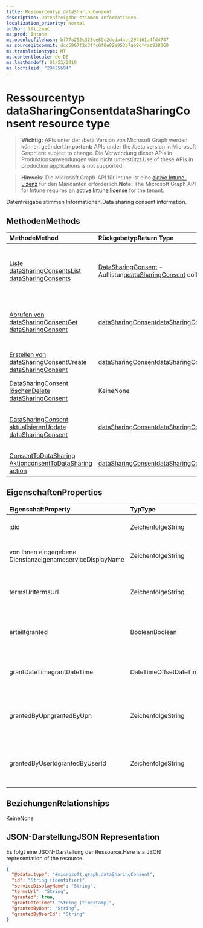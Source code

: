 ```yaml
---
title: Ressourcentyp dataSharingConsent
description: Datenfreigabe stimmen Informationen.
localization_priority: Normal
author: tfitzmac
ms.prod: Intune
ms.openlocfilehash: bf77a252c323ce83c2dcda44ac294161a4fd4747
ms.sourcegitcommit: dcc5907f2c3ffc0f0e82e953b7ab9cf4ab938360
ms.translationtype: MT
ms.contentlocale: de-DE
ms.lasthandoff: 01/23/2019
ms.locfileid: "29425694"
---
```

# <a name="datasharingconsent-resource-type"></a><span data-ttu-id="85d18-103">Ressourcentyp dataSharingConsent</span><span class="sxs-lookup"><span data-stu-id="85d18-103">dataSharingConsent resource type</span></span>

> <span data-ttu-id="85d18-104">**Wichtig:** APIs unter der /beta Version von Microsoft Graph werden können geändert.</span><span class="sxs-lookup"><span data-stu-id="85d18-104">**Important:** APIs under the /beta version in Microsoft Graph are subject to change.</span></span> <span data-ttu-id="85d18-105">Die Verwendung dieser APIs in Produktionsanwendungen wird nicht unterstützt.</span><span class="sxs-lookup"><span data-stu-id="85d18-105">Use of these APIs in production applications is not supported.</span></span>

> <span data-ttu-id="85d18-106">**Hinweis:** Die Microsoft Graph-API für Intune ist eine [aktive Intune-Lizenz](https://go.microsoft.com/fwlink/?linkid=839381) für den Mandanten erforderlich.</span><span class="sxs-lookup"><span data-stu-id="85d18-106">**Note:** The Microsoft Graph API for Intune requires an [active Intune license](https://go.microsoft.com/fwlink/?linkid=839381) for the tenant.</span></span>

<span data-ttu-id="85d18-107">Datenfreigabe stimmen Informationen.</span><span class="sxs-lookup"><span data-stu-id="85d18-107">Data sharing consent information.</span></span>

## <a name="methods"></a><span data-ttu-id="85d18-108">Methoden</span><span class="sxs-lookup"><span data-stu-id="85d18-108">Methods</span></span>
|<span data-ttu-id="85d18-109">Methode</span><span class="sxs-lookup"><span data-stu-id="85d18-109">Method</span></span>|<span data-ttu-id="85d18-110">Rückgabetyp</span><span class="sxs-lookup"><span data-stu-id="85d18-110">Return Type</span></span>|<span data-ttu-id="85d18-111">Beschreibung</span><span class="sxs-lookup"><span data-stu-id="85d18-111">Description</span></span>|
|:---|:---|:---|
|[<span data-ttu-id="85d18-112">Liste dataSharingConsents</span><span class="sxs-lookup"><span data-stu-id="85d18-112">List dataSharingConsents</span></span>](../api/intune-devices-datasharingconsent-list.md)|<span data-ttu-id="85d18-113">[DataSharingConsent](../resources/intune-devices-datasharingconsent.md) -Auflistung</span><span class="sxs-lookup"><span data-stu-id="85d18-113">[dataSharingConsent](../resources/intune-devices-datasharingconsent.md) collection</span></span>|<span data-ttu-id="85d18-114">Listeneigenschaften und Beziehungen der [DataSharingConsent](../resources/intune-devices-datasharingconsent.md) -Objekte.</span><span class="sxs-lookup"><span data-stu-id="85d18-114">List properties and relationships of the [dataSharingConsent](../resources/intune-devices-datasharingconsent.md) objects.</span></span>|
|[<span data-ttu-id="85d18-115">Abrufen von dataSharingConsent</span><span class="sxs-lookup"><span data-stu-id="85d18-115">Get dataSharingConsent</span></span>](../api/intune-devices-datasharingconsent-get.md)|[<span data-ttu-id="85d18-116">dataSharingConsent</span><span class="sxs-lookup"><span data-stu-id="85d18-116">dataSharingConsent</span></span>](../resources/intune-devices-datasharingconsent.md)|<span data-ttu-id="85d18-117">Lesen Sie Eigenschaften und Beziehungen des [DataSharingConsent](../resources/intune-devices-datasharingconsent.md) -Objekts.</span><span class="sxs-lookup"><span data-stu-id="85d18-117">Read properties and relationships of the [dataSharingConsent](../resources/intune-devices-datasharingconsent.md) object.</span></span>|
|[<span data-ttu-id="85d18-118">Erstellen von dataSharingConsent</span><span class="sxs-lookup"><span data-stu-id="85d18-118">Create dataSharingConsent</span></span>](../api/intune-devices-datasharingconsent-create.md)|[<span data-ttu-id="85d18-119">dataSharingConsent</span><span class="sxs-lookup"><span data-stu-id="85d18-119">dataSharingConsent</span></span>](../resources/intune-devices-datasharingconsent.md)|<span data-ttu-id="85d18-120">Erstellen eines neuen [DataSharingConsent](../resources/intune-devices-datasharingconsent.md) -Objekts.</span><span class="sxs-lookup"><span data-stu-id="85d18-120">Create a new [dataSharingConsent](../resources/intune-devices-datasharingconsent.md) object.</span></span>|
|[<span data-ttu-id="85d18-121">DataSharingConsent löschen</span><span class="sxs-lookup"><span data-stu-id="85d18-121">Delete dataSharingConsent</span></span>](../api/intune-devices-datasharingconsent-delete.md)|<span data-ttu-id="85d18-122">Keine</span><span class="sxs-lookup"><span data-stu-id="85d18-122">None</span></span>|<span data-ttu-id="85d18-123">Löscht eine [DataSharingConsent](../resources/intune-devices-datasharingconsent.md).</span><span class="sxs-lookup"><span data-stu-id="85d18-123">Deletes a [dataSharingConsent](../resources/intune-devices-datasharingconsent.md).</span></span>|
|[<span data-ttu-id="85d18-124">DataSharingConsent aktualisieren</span><span class="sxs-lookup"><span data-stu-id="85d18-124">Update dataSharingConsent</span></span>](../api/intune-devices-datasharingconsent-update.md)|[<span data-ttu-id="85d18-125">dataSharingConsent</span><span class="sxs-lookup"><span data-stu-id="85d18-125">dataSharingConsent</span></span>](../resources/intune-devices-datasharingconsent.md)|<span data-ttu-id="85d18-126">Aktualisieren Sie die Eigenschaften eines [DataSharingConsent](../resources/intune-devices-datasharingconsent.md) -Objekts.</span><span class="sxs-lookup"><span data-stu-id="85d18-126">Update the properties of a [dataSharingConsent](../resources/intune-devices-datasharingconsent.md) object.</span></span>|
|[<span data-ttu-id="85d18-127">ConsentToDataSharing Aktion</span><span class="sxs-lookup"><span data-stu-id="85d18-127">consentToDataSharing action</span></span>](../api/intune-devices-datasharingconsent-consenttodatasharing.md)|[<span data-ttu-id="85d18-128">dataSharingConsent</span><span class="sxs-lookup"><span data-stu-id="85d18-128">dataSharingConsent</span></span>](../resources/intune-devices-datasharingconsent.md)|<span data-ttu-id="85d18-129">Noch nicht dokumentiert</span><span class="sxs-lookup"><span data-stu-id="85d18-129">Not yet documented</span></span>|

## <a name="properties"></a><span data-ttu-id="85d18-130">Eigenschaften</span><span class="sxs-lookup"><span data-stu-id="85d18-130">Properties</span></span>
|<span data-ttu-id="85d18-131">Eigenschaft</span><span class="sxs-lookup"><span data-stu-id="85d18-131">Property</span></span>|<span data-ttu-id="85d18-132">Typ</span><span class="sxs-lookup"><span data-stu-id="85d18-132">Type</span></span>|<span data-ttu-id="85d18-133">Beschreibung</span><span class="sxs-lookup"><span data-stu-id="85d18-133">Description</span></span>|
|:---|:---|:---|
|<span data-ttu-id="85d18-134">id</span><span class="sxs-lookup"><span data-stu-id="85d18-134">id</span></span>|<span data-ttu-id="85d18-135">Zeichenfolge</span><span class="sxs-lookup"><span data-stu-id="85d18-135">String</span></span>|<span data-ttu-id="85d18-136">Die Daten sharing Zustimmung Id</span><span class="sxs-lookup"><span data-stu-id="85d18-136">The data sharing consent Id</span></span>|
|<span data-ttu-id="85d18-137">von Ihnen eingegebene Dienstanzeigename</span><span class="sxs-lookup"><span data-stu-id="85d18-137">serviceDisplayName</span></span>|<span data-ttu-id="85d18-138">Zeichenfolge</span><span class="sxs-lookup"><span data-stu-id="85d18-138">String</span></span>|<span data-ttu-id="85d18-139">Der Anzeigename der Dienst Workflow</span><span class="sxs-lookup"><span data-stu-id="85d18-139">The display name of the service work flow</span></span>|
|<span data-ttu-id="85d18-140">termsUrl</span><span class="sxs-lookup"><span data-stu-id="85d18-140">termsUrl</span></span>|<span data-ttu-id="85d18-141">Zeichenfolge</span><span class="sxs-lookup"><span data-stu-id="85d18-141">String</span></span>|<span data-ttu-id="85d18-142">Die TermsUrl für die Datenfreigabe Zustimmung</span><span class="sxs-lookup"><span data-stu-id="85d18-142">The TermsUrl for the data sharing consent</span></span>|
|<span data-ttu-id="85d18-143">erteilt</span><span class="sxs-lookup"><span data-stu-id="85d18-143">granted</span></span>|<span data-ttu-id="85d18-144">Boolean</span><span class="sxs-lookup"><span data-stu-id="85d18-144">Boolean</span></span>|<span data-ttu-id="85d18-145">Den gewährten Status für die Datenfreigabe Zustimmung</span><span class="sxs-lookup"><span data-stu-id="85d18-145">The granted state for the data sharing consent</span></span>|
|<span data-ttu-id="85d18-146">grantDateTime</span><span class="sxs-lookup"><span data-stu-id="85d18-146">grantDateTime</span></span>|<span data-ttu-id="85d18-147">DateTimeOffset</span><span class="sxs-lookup"><span data-stu-id="85d18-147">DateTimeOffset</span></span>|<span data-ttu-id="85d18-148">Die Zeit Zustimmung wurde für dieses Konto erteilt.</span><span class="sxs-lookup"><span data-stu-id="85d18-148">The time consent was granted for this account</span></span>|
|<span data-ttu-id="85d18-149">grantedByUpn</span><span class="sxs-lookup"><span data-stu-id="85d18-149">grantedByUpn</span></span>|<span data-ttu-id="85d18-150">Zeichenfolge</span><span class="sxs-lookup"><span data-stu-id="85d18-150">String</span></span>|<span data-ttu-id="85d18-151">Den Upn des Benutzers, der für dieses Konto Zustimmung eingeholt</span><span class="sxs-lookup"><span data-stu-id="85d18-151">The Upn of the user that granted consent for this account</span></span>|
|<span data-ttu-id="85d18-152">grantedByUserId</span><span class="sxs-lookup"><span data-stu-id="85d18-152">grantedByUserId</span></span>|<span data-ttu-id="85d18-153">Zeichenfolge</span><span class="sxs-lookup"><span data-stu-id="85d18-153">String</span></span>|<span data-ttu-id="85d18-154">Die Benutzer-ID des Benutzers, der für dieses Konto Zustimmung eingeholt</span><span class="sxs-lookup"><span data-stu-id="85d18-154">The UserId of the user that granted consent for this account</span></span>|

## <a name="relationships"></a><span data-ttu-id="85d18-155">Beziehungen</span><span class="sxs-lookup"><span data-stu-id="85d18-155">Relationships</span></span>
<span data-ttu-id="85d18-156">Keine</span><span class="sxs-lookup"><span data-stu-id="85d18-156">None</span></span>

## <a name="json-representation"></a><span data-ttu-id="85d18-157">JSON-Darstellung</span><span class="sxs-lookup"><span data-stu-id="85d18-157">JSON Representation</span></span>
<span data-ttu-id="85d18-158">Es folgt eine JSON-Darstellung der Ressource.</span><span class="sxs-lookup"><span data-stu-id="85d18-158">Here is a JSON representation of the resource.</span></span>
<!-- {
  "blockType": "resource",
  "keyProperty": "id",
  "@odata.type": "microsoft.graph.dataSharingConsent"
}
-->
``` json
{
  "@odata.type": "#microsoft.graph.dataSharingConsent",
  "id": "String (identifier)",
  "serviceDisplayName": "String",
  "termsUrl": "String",
  "granted": true,
  "grantDateTime": "String (timestamp)",
  "grantedByUpn": "String",
  "grantedByUserId": "String"
}
```




